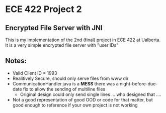 # ECE 422 Project 2 
## Encrypted File Server with JNI

This is my implementation of the 2nd (final) project in ECE 422 at Ualberta. It is a very simple encrypted file server with "user IDs"

## Notes:
* Valid Client ID = 1993
* Realitively Secure, should only serve files from www dir
* CommunicationHandler.java is a **MESS** there was a night-before-due-date fix to allow the sending of multiline files
	* Original design could only send single lines ... who designed that ....
* Not a good representation of good OOD or code for that matter, but good enough to reference if your own project is not working